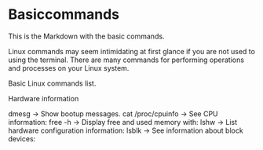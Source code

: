 # Basiccommands
This is the Markdown with the basic commands.

Linux commands may seem intimidating at first glance if you are not used to using the terminal. There are many commands for performing operations and processes on your Linux system.

Basic Linux commands list.

Hardware information

dmesg -> Show bootup messages.
cat /proc/cpuinfo -> See CPU information:
free -h -> Display free and used memory with:
lshw -> List hardware configuration information:
lsblk -> See information about block devices:

